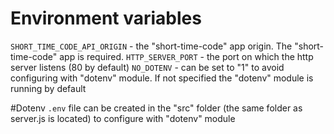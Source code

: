 # Environment variables
`SHORT_TIME_CODE_API_ORIGIN` - the "short-time-code" app origin. The "short-time-code" app is required.
`HTTP_SERVER_PORT` - the port on which the http server listens (80 by default)
`NO_DOTENV` - can be set to "1" to avoid configuring with "dotenv" module. If not specified the "dotenv" module is
running by default

#Dotenv
`.env` file can be created in the "src" folder (the same folder as server.js is located) to configure with "dotenv"
module
